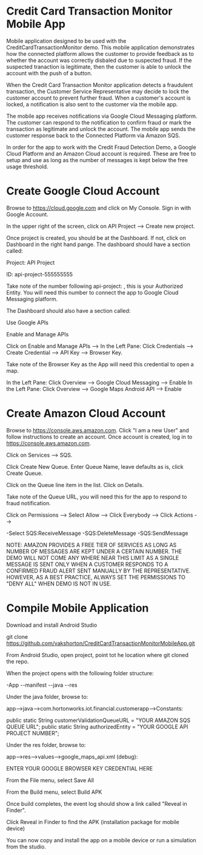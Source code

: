 # Credit Card Transaction Monitor Mobile App

Mobile application designed to be used with the CreditCardTransactionMonitor demo. 
This mobile application demonstrates how the connected platform allows the customer to provide feedback as to whether the account was correctly disbaled due to suspected fraud. 
If the suspected tranaction is legitimate, then the customer is able to unlock the account with the push of a button.

When the Credit Card Transaction Monitor application detects a fraudulent transaction, the
Customer Service Representative may decide to lock the customer account to prevent further
fraud. When a customer's account is locked, a notification is also sent to the customer 
via the mobile app. 

The mobile app receives notifications via Google Cloud Messaging platform. The customer
can respond to the notification to confirm fraud or mark the transaction as legitimate and
unlock the account. The mobile app sends the customer response back to the Connected Platform 
via Amazon SQS.

In order for the app to work with the Credit Fraud Detection Demo, a Google Cloud Platform
and an Amazon Cloud account is required. These are free to setup and use as long as the number
of messages is kept below the free usage threshold. 

# Create Google Cloud Account

Browse to https://cloud.google.com and click on My Console. Sign in with Google Account.

In the upper right of the screen, click on API Project --> Create new project.

Once project is created, you should be at the Dashboard. If not, click on Dashboard in the
right hand pange. The dashboard should have a section called: 

Project: API Project

ID: api-project-555555555

Take note of the number following api-project: , this is your Authorized Entity. You will need
this number to connect the app to Google Cloud Messaging platform.

The Dashboard should also have a section called:

Use Google APIs

Enable and Manage APIs

Click on Enable and Manage APIs --> In the Left Pane: Click Credentials --> Create Credential --> API Key --> Browser Key.

Take note of the Browser Key as the App will need this credential to open a map.

In the Left Pane: Click Overview --> Google Cloud Messaging --> Enable
In the Left Pane: Click Overview --> Google Maps Android API --> Enable

# Create Amazon Cloud Account

Browse to https://console.aws.amazon.com. Click "I am a new User" and follow instructions
to create an account. Once account is created, log in to https://console.aws.amazon.com.

Click on Services --> SQS.

Click Create New Queue. Enter Queue Name, leave defaults as is, click Create Queue.

Click on the Queue line item in the list. Click on Details.

Take note of the Queue URL, you will need this for the app to respond to fraud notification.

Click on Permissions --> Select Allow --> Click Everybody --> Click Actions --> 

-Select SQS:ReceiveMessage
-SQS:DeleteMessage
-SQS:SendMessage

NOTE: AMAZON PROVIDES A FREE TIER OF SERVICES AS LONG AS NUMBER OF MESSAGES ARE KEPT UNDER
A CERTAIN NUMBER. THE DEMO WILL NOT COME ANY WHERE NEAR THIS LIMIT AS A SINGLE MESSAGE IS 
SENT ONLY WHEN A CUSTOMER RESPONDS TO A CONFIRMED FRAUD ALERT SENT MANUALLY BY THE REPRESENTATIVE.
HOWEVER, AS A BEST PRACTICE, ALWAYS SET THE PERMISSIONS TO "DENY ALL" WHEN DEMO IS NOT IN USE.

# Compile Mobile Application

Download and install Android Studio

git clone https://github.com/vakshorton/CreditCardTransactionMonitorMobileApp.git

From Android Studio, open project, point tot he location where git cloned the repo.

When the project opens with the following folder structure:

-App
--manifest
--java
--res

Under the java folder, browse to:

app-->java-->com.hortonworks.iot.financial.customerapp-->Constants:

public static String customerValidationQueueURL = "YOUR AMAZON SQS QUEUE URL";
public static String authorizedEntity = "YOUR GOOGLE API PROJECT NUMBER";

Under the res folder, browse to:

app-->res-->values-->google_maps_api.xml (debug):

<string name="google_maps_key" templateMergeStrategy="preserve" translatable="false">
ENTER YOUR GOOGLE BROWSER KEY CREDENTIAL HERE
</string>

From the File menu, select Save All

From the Build menu, select Build APK

Once build completes, the event log should show a link called "Reveal in Finder".

Click Reveal in Finder to find the APK (installation package for mobile device)

You can now copy and install the app on a mobile device or run a simulation from the studio.

